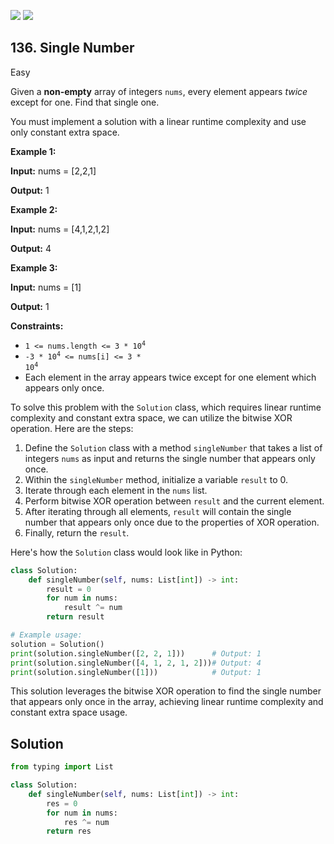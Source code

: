 [![](https://img.shields.io/github/stars/javadev/LeetCode-in-All?label=Stars&style=flat-square)](https://github.com/javadev/LeetCode-in-All)
[![](https://img.shields.io/github/forks/javadev/LeetCode-in-All?label=Fork%20me%20on%20GitHub%20&style=flat-square)](https://github.com/javadev/LeetCode-in-All/fork)

## 136\. Single Number

Easy

Given a **non-empty** array of integers `nums`, every element appears _twice_ except for one. Find that single one.

You must implement a solution with a linear runtime complexity and use only constant extra space.

**Example 1:**

**Input:** nums = [2,2,1]

**Output:** 1 

**Example 2:**

**Input:** nums = [4,1,2,1,2]

**Output:** 4 

**Example 3:**

**Input:** nums = [1]

**Output:** 1 

**Constraints:**

*   <code>1 <= nums.length <= 3 * 10<sup>4</sup></code>
*   <code>-3 * 10<sup>4</sup> <= nums[i] <= 3 * 10<sup>4</sup></code>
*   Each element in the array appears twice except for one element which appears only once.

To solve this problem with the `Solution` class, which requires linear runtime complexity and constant extra space, we can utilize the bitwise XOR operation. Here are the steps:

1. Define the `Solution` class with a method `singleNumber` that takes a list of integers `nums` as input and returns the single number that appears only once.
2. Within the `singleNumber` method, initialize a variable `result` to 0.
3. Iterate through each element in the `nums` list.
4. Perform bitwise XOR operation between `result` and the current element.
5. After iterating through all elements, `result` will contain the single number that appears only once due to the properties of XOR operation.
6. Finally, return the `result`.

Here's how the `Solution` class would look like in Python:

```python
class Solution:
    def singleNumber(self, nums: List[int]) -> int:
        result = 0
        for num in nums:
            result ^= num
        return result

# Example usage:
solution = Solution()
print(solution.singleNumber([2, 2, 1]))      # Output: 1
print(solution.singleNumber([4, 1, 2, 1, 2]))# Output: 4
print(solution.singleNumber([1]))            # Output: 1
```

This solution leverages the bitwise XOR operation to find the single number that appears only once in the array, achieving linear runtime complexity and constant extra space usage.

## Solution

```python
from typing import List

class Solution:
    def singleNumber(self, nums: List[int]) -> int:
        res = 0
        for num in nums:
            res ^= num
        return res
```